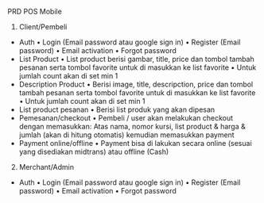 PRD POS Mobile

1.	Client/Pembeli

-	Auth 
•	Login (Email password atau google sign in)
•	Register (Email password)
•	Email activation
•	Forgot password
-	List Product
•	List product berisi gambar, title, price dan tombol tambah pesanan serta tombol favorite untuk di masukkan ke list favorite
•	Untuk jumlah count akan di set min 1
-	Description Product
•	Berisi image, title, descripction, price dan tombol tambah pesanan serta tombol favorite untuk di masukkan ke list favorite
•	Untuk jumlah count akan di set min 1
-	List product pesanan
•	Berisi list produk yang akan dipesan
-	Pemesanan/checkout
•	Pembeli / user akan melakukan checkout dengan memasukkan: Atas nama, nomor kursi, list product & harga & jumlah (akan di hitung otomatis) kemudian memasukkan payment
-	Payment online/offline
•	Payment bisa di lakukan secara online (sesuai yang disediakan midtrans) atau offline (Cash)

2.	Merchant/Admin

-	Auth 
•	Login (Email password atau google sign in)
•	Register (Email password)
•	Email activation
•	Forgot password

